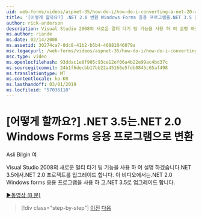 ```yaml
---
uid: web-forms/videos/aspnet-35/how-do-i/how-do-i-converting-a-net-20-windows-forms-application-to-net-35
title: '[어떻게 할까요?] .NET 2.0 변환 Windows Forms 응용 프로그램을.NET 3.5 | Microsoft Docs'
author: rick-anderson
description: Visual Studio 2008의 새로운 멀티 타기 팅 기능을 사용 하 여 설명 하겠습니다.NET 3.5에서.NET 2.0 프로젝트를 업그레이드 합니다. 이 비디오에서 수행 됩니다을 하는 중...
ms.author: riande
ms.date: 02/14/2008
ms.assetid: 30274ca7-8dc8-41b2-b5b4-40881046079a
msc.legacyurl: /web-forms/videos/aspnet-35/how-do-i/how-do-i-converting-a-net-20-windows-forms-application-to-net-35
msc.type: video
ms.openlocfilehash: 93ddac1e0f905c93ce12ef06a4b22e99ac4bd37c
ms.sourcegitcommit: 24b1f6decbb17bb22a45166e5fdb0845c65af498
ms.translationtype: MT
ms.contentlocale: ko-KR
ms.lasthandoff: 03/01/2019
ms.locfileid: "57036110"
---
```

<a name="how-do-i-converting-a-net-20-windows-forms-application-to-net-35"></a>[어떻게 할까요?] .NET 3.5는.NET 2.0 Windows Forms 응용 프로그램으로 변환
====================
Asli Bilgin 여

Visual Studio 2008의 새로운 멀티 타기 팅 기능을 사용 하 여 설명 하겠습니다.NET 3.5에서.NET 2.0 프로젝트를 업그레이드 합니다. 이 비디오에서는.NET 2.0 Windows forms 응용 프로그램을 사용 하 고.NET 3.5로 업그레이드 합니다.

[&#9654;동영상 (8 분)](https://channel9.msdn.com/Blogs/ASP-NET-Site-Videos/how-do-i-converting-a-net-20-windows-forms-application-to-net-35)

> [!div class="step-by-step"]
> [이전](how-do-i-advance-cascading-style-sheet-features-and-management.md)
> [다음](how-do-i-get-started-with-the-entity-framework.md)
